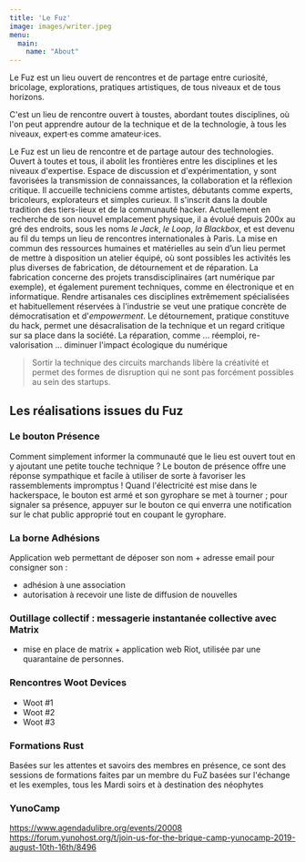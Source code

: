 ```yaml
---
title: 'Le Fuz'
image: images/writer.jpeg
menu:
  main:
    name: "About"
---
```


Le Fuz est un lieu ouvert de rencontres et de partage entre curiosité, bricolage, explorations, pratiques artistiques, de tous niveaux et de tous horizons.

C'est un lieu de rencontre ouvert à toustes, abordant toutes disciplines, où l'on peut apprendre autour de la technique et de la technologie, à tous les niveaux, expert·es comme amateur·ices.


Le Fuz est un lieu de rencontre et de partage autour des technologies. Ouvert à toutes et tous, il abolit les frontières entre les disciplines et les niveaux d'expertise.
Espace de discussion et d'expérimentation, y sont favorisées la transmission de connaissances, la collaboration et la réflexion critique.
Il accueille techniciens comme artistes, débutants comme experts, bricoleurs, explorateurs et simples curieux.
Il s'inscrit dans la double tradition des tiers-lieux et de la communauté hacker. Actuellement en recherche de son nouvel emplacement physique, il a évolué depuis 200x au gré des endroits, sous les noms *le Jack*, *le Loop*, *la Blackbox*, et est devenu au fil du temps un lieu de rencontres internationales à Paris.
La mise en commun des ressources humaines et matérielles au sein d’un lieu permet de mettre à disposition un atelier équipé, où sont possibles les activités les plus diverses de fabrication, de détournement et de réparation.
La fabrication concerne des projets transdisciplinaires (art numérique par exemple), et également purement techniques, comme en électronique et en informatique. Rendre artisanales ces disciplines extrêmement spécialisées et habituellement réservées à l'industrie se veut une pratique concrète de démocratisation et d'*empowerment*.
Le détournement, pratique constituve du hack, permet une désacralisation de la technique et un regard critique sur sa place dans la société.
La réparation, comme 
... réemploi, re-valorisation
... diminuer l'impact écologique du numérique





> Sortir la technique des circuits marchands libère la créativité et permet des formes de disruption qui ne sont pas forcément possibles au sein des startups.



## Les réalisations issues du Fuz

### Le bouton Présence

<!-- TODO : lister 3 images -->

Comment simplement informer la communauté que le lieu est ouvert tout en y ajoutant une petite touche technique ? Le bouton de présence offre une réponse sympathique et facile à utiliser de sorte à favoriser les rassemblements impromptus ! Quand l'électricité est mise dans le hackerspace, le bouton est armé et son gyrophare se met à tourner ; pour signaler sa présence, appuyer sur le bouton ce qui enverra une notification sur le chat public approprié tout en coupant le gyrophare.

### La borne Adhésions

Application web permettant de déposer son nom + adresse email pour consigner son : 

* adhésion à une association
* autorisation à recevoir une liste de diffusion de nouvelles

### Outillage collectif : messagerie instantanée collective avec Matrix

* mise en place de matrix + application web Riot, utilisée par une quarantaine de personnes.

### Rencontres Woot Devices

<!-- TODO Récap dates + photos
TODO texte descriptif -->

* Woot #1
* Woot #2
* Woot #3

### Formations Rust
Basées sur les attentes et savoirs des membres en présence, ce sont des sessions de formations faites par un membre du FuZ basées sur l'échange et les exemples, tous les Mardi soirs et à destination des néophytes

### YunoCamp
https://www.agendadulibre.org/events/20008
https://forum.yunohost.org/t/join-us-for-the-brique-camp-yunocamp-2019-august-10th-16th/8496
